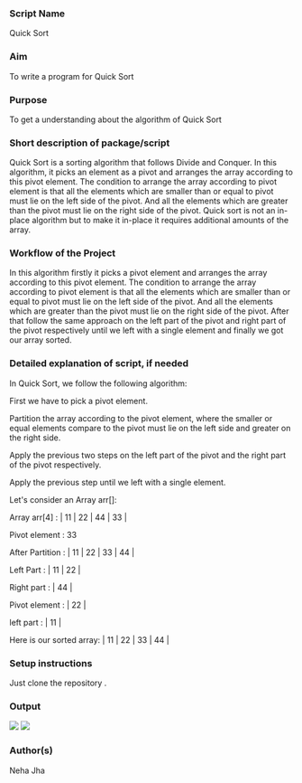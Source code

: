 ### Script Name
Quick Sort

### Aim
To write a program for Quick Sort

### Purpose
To get a understanding about the algorithm of Quick Sort

### Short description of package/script
Quick Sort is a sorting algorithm that follows Divide and Conquer. In this algorithm, it picks an element as a pivot and arranges the array according to this pivot element. The condition to arrange the array according to pivot element is that all the elements which are smaller than or equal to pivot must lie on the left side of the pivot. And all the elements which are greater than the pivot must lie on the right side of the pivot. Quick sort is not an in-place algorithm but to make it in-place it requires additional amounts of the array.

### Workflow of the Project
In this algorithm firstly it picks a pivot element and arranges the array according to this pivot element. The condition to arrange the array according to pivot element is that all the elements which are smaller than or equal to pivot must lie on the left side of the pivot. And all the elements which are greater than the pivot must lie on the right side of the pivot. After that follow the same approach on the left part of the pivot and right part of the pivot respectively until we left with a single element and finally we got our array sorted.

### Detailed explanation of script, if needed
In Quick Sort, we follow the following algorithm:

First we have to pick a pivot element.

Partition the array according to the pivot element, where the smaller or equal elements compare to the pivot must lie on the left side and greater on the right side.

Apply the previous two steps on the left part of the pivot and the right part of the pivot respectively.

Apply the previous step until we left with a single element.

Let's consider an Array arr[]:

Array arr[4] : | 11 | 22 | 44 | 33 |   

Pivot element : 33 

After Partition : | 11 | 22  | 33 | 44 |   

Left Part : | 11 | 22 | 

Right part : | 44 |  

Pivot element : | 22 |

left part : | 11 |

Here is our sorted array: | 11 | 22 | 33 | 44 |


### Setup instructions
Just clone the repository .

### Output

<img src="https://github.com/prathimacode-hub/PyAlgo-Tree/blob/1f340543e6cee34c0851017ce4040486ea8ce7d8/Sorting/Quick%20Sort/Images/output1.png">

<img src="https://github.com/prathimacode-hub/PyAlgo-Tree/blob/7cd90dac93bcaa2d9514d6d1139e7816a24d9d41/Sorting/Quick%20Sort/Images/output2.png">

### Author(s)
Neha Jha
